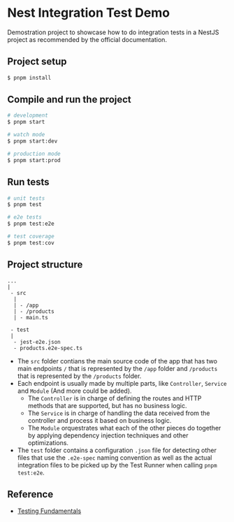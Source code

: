 # Nest Integration Test Demo

Demostration project to showcase how to do integration tests in a NestJS project as recommended by the official documentation.

## Project setup

```bash
$ pnpm install
```

## Compile and run the project

```bash
# development
$ pnpm start

# watch mode
$ pnpm start:dev

# production mode
$ pnpm start:prod
```

## Run tests

```bash
# unit tests
$ pnpm test

# e2e tests
$ pnpm test:e2e

# test coverage
$ pnpm test:cov
```

## Project structure

```
...
|
 - src
  |
  | - /app
  | - /products
  | - main.ts

 - test
 |
  - jest-e2e.json
  - products.e2e-spec.ts
```

- The `src` folder contians the main source code of the app that has two main endpoints `/` that is represented by the `/app` folder and `/products` that is represented by the `/products` folder.
- Each endpoint is usually made by multiple parts, like `Controller`, `Service` and `Module` (And more could be added).
  - The `Controller` is in charge of defining the routes and HTTP methods that are supported, but has no business logic.
  - The `Service` is in charge of handling the data received from the controller and process it based on business logic.
  - The `Module` orquestrates what each of the other pieces do together by applying dependency injection techniques and other optimizations.
- The `test` folder contains a configuration `.json` file for detecting other files that use the `.e2e-spec` naming convention as well as the actual integration files to be picked up by the Test Runner when calling `pnpm test:e2e`.

## Reference

- [Testing Fundamentals](https://docs.nestjs.com/fundamentals/testing#testing)